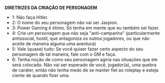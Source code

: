 **DIRETRIZES DA CRIAÇÃO DE PERSONAGEM**
- 1: Não faça Hitler.
- 2: O nome do seu personagem não vai ser Jaspion.
- 3: Power Gaming é ótimo. Só tenha em mente que eu também sei fazer.
- 4: Crie um personagem que não seja "anti-campanha" (particularmente antissocial, hostil, que antagoniza os outros jogadores, ou que não aceite de maneira alguma uma aventura)
- 5: Vale (quase) tudo: Se você quiser fazer certo aspecto do seu personagem de tal maneira, fale com o GM e faça.
- 6: Tenha noção de como seu personagem agiria nas situações que ele será colocado. Não vai ser esperado de você, jogador(a), uma quebra de caráter, então não tenha medo de se manter fiel ao roleplay e esteja ciente de quando fizer uma.
